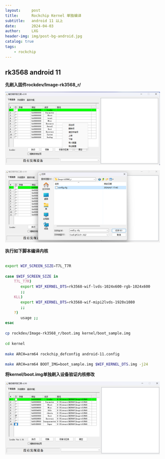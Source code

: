 ```yaml
---
layout:     post
title:      Rockchip Kernel 单独编译
subtitle:   android 11 以上
date:       2024-04-03
author:     LXG
header-img: img/post-bg-android.jpg
catalog: true
tags:
    - rockchip
---
```


## rk3568 android 11

**先刷入固件rockdev/Image-rk3568_r/**

![rk3568_kernel_1](/images/rockchip/rk3568_kernel_1.png)

![rk3568_kernel_2](/images/rockchip/rk3568_kernel_2.png)


**执行如下脚本编译内核**

```sh

export WIF_SCREEN_SIZE=T7L_T7R

case $WIF_SCREEN_SIZE in
    T7L_T7R)
       export WIF_KERNEL_DTS=rk3568-wif-lvds-1024x600-rgb-1024x600
       ;;
    KLL)
       export WIF_KERNEL_DTS=rk3568-wif-mipi2lvds-1920x1080
       ;;
    ?)
       usage ;;
esac

cp rockdev/Image-rk3568_r/boot.img kernel/boot_sample.img

cd kernel

make ARCH=arm64 rockchip_defconfig android-11.config

make ARCH=arm64 BOOT_IMG=boot_sample.img $WIF_KERNEL_DTS.img -j24

```

**将kernel/boot.img单独刷入设备验证内核修改**

![rk3568_kernel_3](/images/rockchip/rk3568_kernel_3.png)




